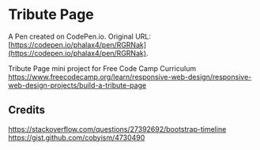# Tribute Page

A Pen created on CodePen.io. Original URL: [https://codepen.io/phalax4/pen/RGRNak](https://codepen.io/phalax4/pen/RGRNak).

Tribute Page mini project for Free Code Camp Curriculum
https://www.freecodecamp.org/learn/responsive-web-design/responsive-web-design-projects/build-a-tribute-page

## Credits
https://stackoverflow.com/questions/27392692/bootstrap-timeline
https://gist.github.com/cobyism/4730490